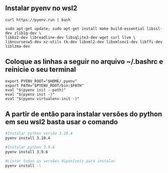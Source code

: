 ## Instalar pyenv no wsl2

```
curl https://pyenv.run | bash

sudo apt-get update; sudo apt-get install make build-essential libssl-dev zlib1g-dev \
libbz2-dev libreadline-dev libsqlite3-dev wget curl llvm \
libncursesw5-dev xz-utils tk-dev libxml2-dev libxmlsec1-dev libffi-dev liblzma-dev
```
## Coloque as linhas a seguir no arquivo ~/.bashrc e reinicie o seu terminal
```
export PYENV_ROOT="$HOME/.pyenv"
export PATH="$PYENV_ROOT/bin:$PATH"
eval "$(pyenv init --path)"
eval "$(pyenv init -)"
eval "$(pyenv virtualenv-init -)"
```

## A partir de então para instalar versões do python em seu wsl2 basta usar o comando

```bash
#Instalar python versão 3.10.4
pyenv install 3.10.4

#Instalar python 3.9.6
pyenv install 3.9.6

#Listar todas as versões diponíveis para instalar
pyenv install -l
```
